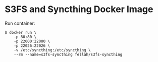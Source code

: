 # S3FS and Syncthing Docker Image

Run container:

```
$ docker run \
	-p 80:80 \
	-p 22000:22000 \
	-p 22026:22026 \
	-v /etc/syncthing:/etc/syncthing \
	--rm --name=s3fs-syncthing fellah/s3fs-syncthing
```
